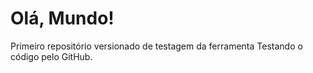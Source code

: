 # Olá, Mundo!
 Primeiro repositório versionado de testagem da ferramenta
Testando o código pelo GitHub.
